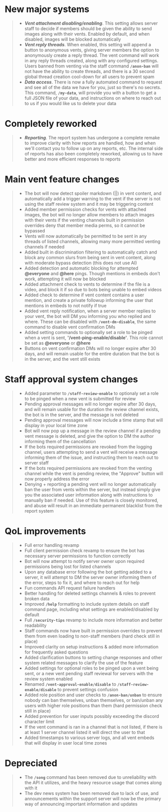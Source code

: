 # New major systems
> - **_Vent attachment disabling/enabling_**. This setting allows server staff to decide if members should be given the ability to send images along with their vents. Enabled by default, and when disabled, images will be blocked automatically
> - **_Vent reply threads_**. When enabled, this setting will append a button to anonymous vents, giving server members the option to anonymously create a reply thread. The vent command will work in any reply threads created, along with any configured settings. Users banned from venting via the staff command **`/anon-ban`** will not have the ability to create threads, and there is a 30 second global thread creation cool-down for all users to prevent spam
> - **_Data access_**. There is now a fully automated command to request and see all of the data we have for you, just so there's no secrets. This command, **`/my-data`**, will provide you with a button to get a full JSON file of your data, and instructions on where to reach out to us if you would like us to delete your data


# Completely reworked
> - **_Reporting_**. The report system has undergone a complete remake to improve clarity with how reports are handled, how and when we'll contact you to follow up on any reports, etc. The internal side of reports has also been completely reworked, allowing us to have better and more efficient responses to reports


# Main vent feature changes
> - The bot will now detect spoiler markdown (||) in vent content, and automatically add a trigger warning to the vent if the server is not using the staff review system and it may be triggering content
> - Added member permission checks for vents with attached images, the bot will no longer allow members to attach images with their vents if the venting channels built in permission overrides deny that member media perms, so it cannot be bypassed
> - Vents will now automatically be permitted to be sent in any threads of listed channels, allowing many more permitted venting channels if needed
> - Added built in discrimination filtering to automatically catch and block any common slurs from being sent in vent content, along with moderate bypass detection (this does not use AI)
> - Added detection and automatic blocking for attempted **@everyone** and **@here** pings. Though mentions in embeds don't work, attempting it will now be blocked
> - Added attachment check to vents to determine if the file is a video, and block it if so due to bots being unable to embed videos
> - Added check to determine if vent content contains a user mention, and create a private followup informing the user that mentions in embeds to not notify if true
> - Added vent reply notification, when a server member replies to your vent, the bot will DM you informing you who replied and where. These can be disabled with **`/vent-dm-disable`**, the same command to disable vent confirmation DMs
> - Added setting commands to optionally set a role to be pinged when a vent is sent, **'/vent-ping-enable/disable'**. This role cannot be set as **@everyone** or **@here**
> - Buttons on vent confirmation DMs will no longer expire after 30 days, and will remain usable for the entire duration that the bot is in the server, and the vent still exists

# Staff approval system changes
> - Added parameter to **`/staff-review-enable`** to optionaly set a role to be pinged when a new vent is submitted for review
> - Pending approval messages will no longer expire after 30 days, and will remain usable for the duration the review channel exists, the bot is in the server, and the message is not deleted
> - Pending approval messages will now include a time stamp that will display in your local time zone
> - Bot will now pop up a message in the review channel if a pending vent message is deleted, and give the option to DM the author informing them of the cancellation
> - If the bots required permissions are revoked from the logging channel, users attempting to send a vent will receive a message informing them of the issue, and instructing them to reach out to server staff
> - If the bots required permissions are revoked from the venting channel while the vent is pending review, the "Approve" button will now properly address the error
> - Denying + reporting a pending vent will no longer automatically ban the user from vents within the server, but instead simply give you the associated user information along with instructions to manually ban if needed. Use of this feature is closely monitored, and abuse will result in an immediate permanent blacklist from the report system


# QoL improvements
> - Full error handling revamp
> - Full client permission check revamp to ensure the bot has necessary server permissions to function correctly
> - Bot will now attempt to notify server owner upon required permissions being lost for listed channels
> - Upon any database error following the bot getting added to a server, it will attempt to DM the server owner informing them of the error, steps to fix it, and where to reach out for help
> - Fun commands API request failure handlers
> - Better handling for deleted settings channels & roles to prevent broken data
> - Improved **`/help`** formatting to include system details on staff command page, including what settings are enabled/disabled by default 
> - Full **`/security-tips`** revamp to include more information and better readability
> - Staff commands now have built in permission overrides to prevent them from even loading to non-staff members (hard check still in place)
> - Improved clarity on setup instructions & added more information for frequently asked questions
> - Added clarification buttons to setting change responses and other system related messages to clarify the use of the feature
> - Added settings for optional roles to be pinged upon a vent being sent, or a new vent pending staff reviewal for servers with the review system enabled
> - Renamed **`/vent-approval-enable/disable`** to **`/staff-review-enable/disable`** to prevent settings confusion
> - Added role position and user checks to **`/anon-ban/unban`** to ensure nobody can ban themselves, unban themselves, or ban/unban any users with higher role positions than them (hard permission check still in place)
> - Added prevention for user inputs possibly exceeding the discord character limit
> - If the vent command is ran in a channel that is not listed, if there is at least 1 server channel listed it will direct the user to that
> - Added timestamps to various server logs, and all vent embeds that will display in user local time zones


# Depreciated
> - The **`/song`** command has been removed due to unreliability with the API it utilizes, and the heavy resource usage that comes along with it
> - The dev news system has been removed due to lack of use, and announcements within the support server will now be the primary way of announcing important information and updates 

